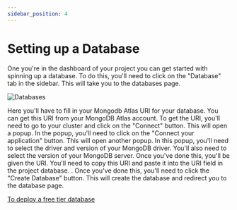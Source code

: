 ```yaml
---
sidebar_position: 4
---
```


# Setting up a Database

One you're in the dashboard of your project you can get started with spinning up a database. To do this, you'll need to click on the "Database" tab in the sidebar. This will take you to the databases page.

![Databases](/images/databases.png)

Here you'll have to fill in your Mongodb Atlas URI for your database.
You can get this URI from your MongoDB Atlas account. To get the URI, you'll need to go to your cluster and click on the "Connect" button. This will open a popup. In the popup, you'll need to click on the "Connect your application" button. This will open another popup. In this popup, you'll need to select the driver and version of your MongoDB driver. You'll also need to select the version of your MongoDB server. Once you've done this, you'll be given the URI. You'll need to copy this URI and paste it into the URI field in the project database. . Once you've done this, you'll need to click the "Create Database" button. This will create the database and redirect you to the database page.

[To deploy a free tier database](https://www.mongodb.com/docs/atlas/tutorial/deploy-free-tier-cluster/)